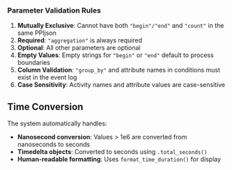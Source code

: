 ### Parameter Validation Rules

1. **Mutually Exclusive**: Cannot have both `"begin"/"end"` and `"count"` in the same PPIjson
2. **Required**: `"aggregation"` is always required
3. **Optional**: All other parameters are optional
4. **Empty Values**: Empty strings for `"begin"` or `"end"` default to process boundaries
5. **Column Validation**: `"group_by"` and attribute names in conditions must exist in the event log
6. **Case Sensitivity**: Activity names and attribute values are case-sensitive



## Time Conversion

The system automatically handles:
- **Nanosecond conversion**: Values > 1e6 are converted from nanoseconds to seconds
- **Timedelta objects**: Converted to seconds using `.total_seconds()`
- **Human-readable formatting**: Uses `format_time_duration()` for display
